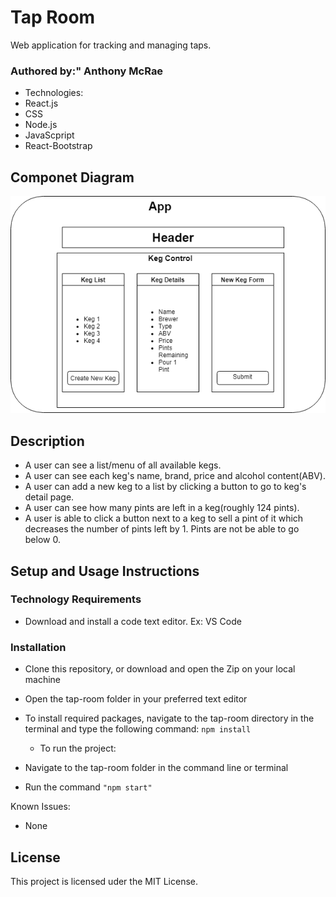 # Tap Room
Web application for tracking and managing taps.

### Authored by:" Anthony McRae

* Technologies:
* React.js
* CSS
* Node.js
* JavaScpript
* React-Bootstrap

## Componet Diagram
![component-diagram Image](./component-diagram.drawio.png)

## Description
* A user can see a list/menu of all available kegs. 
* A user can see each keg's name, brand, price and alcohol content(ABV). 
* A user can add a new keg to a list by clicking a button to go to keg's detail page. 
* A user can see how many pints are left in a keg(roughly 124 pints). 
* A user is able to click a button next to a keg to sell a pint of it which decreases the number of pints left by 1. Pints are not be able to go below 0.

## Setup and Usage Instructions
### Technology Requirements
* Download and install a code text editor. Ex: VS Code
### Installation
* Clone this repository, or download and open the Zip on your local machine

* Open the tap-room folder in your preferred text editor

* To install required packages, navigate to the tap-room directory in the terminal and type the following command: ```npm install```
   * To run the project:

* Navigate to the tap-room folder in the command line or terminal
* Run the command ```"npm start"```

Known Issues:
* None

## License
This project is licensed uder the MIT License.